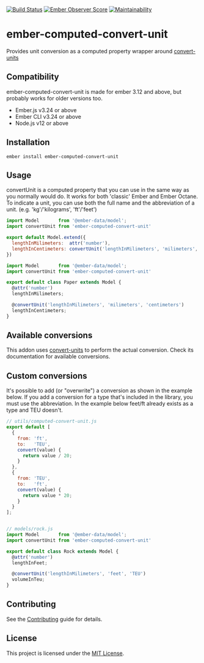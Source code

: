 [![Build Status](https://travis-ci.com/Fabriquartz/ember-computed-convert-unit.svg?branch=master)](https://travis-ci.com/Fabriquartz/ember-computed-convert-unit)
[![Ember Observer Score](https://emberobserver.com/badges/ember-computed-convert-unit.svg)](https://emberobserver.com/addons/ember-computed-convert-unit)
[![Maintainability](https://api.codeclimate.com/v1/badges/858b6cc9bbf3cc61a2e6/maintainability)](https://codeclimate.com/github/Fabriquartz/ember-computed-convert-unit/maintainability)

ember-computed-convert-unit
==============================================================================

Provides unit conversion as a computed property wrapper around [convert-units](https://github.com/ben-ng/convert-units)

Compatibility
------------------------------------------------------------------------------
ember-computed-convert-unit is made for ember 3.12 and above, but probably works for older versions too.

* Ember.js v3.24 or above
* Ember CLI v3.24 or above
* Node.js v12 or above


Installation
------------------------------------------------------------------------------

```
ember install ember-computed-convert-unit
```

Usage
------------------------------------------------------------------------------

convertUnit is a computed property that you can use in the same way as you normally would do. It works for both 'classic' Ember and Ember Octane. To indicate a unit, you can use both the full name and the abbreviation of a unit. (e.g. 'kg'/'kilograms', 'ft'/'feet')

```js
import Model       from '@ember-data/model';
import convertUnit from 'ember-computed-convert-unit'

export default Model.extend({
  lengthInMilimeters:  attr('number'),
  lengthInCentimeters: convertUnit('lengthInMilimeters', 'milimeters', 'centimeters')
})
```
```js
import Model       from '@ember-data/model';
import convertUnit from 'ember-computed-convert-unit'

export default class Paper extends Model {
  @attr('number')
  lengthInMilimeters;

  @convertUnit('lengthInMilimeters', 'milimeters', 'centimeters')
  lengthInCentimeters;
}
```
Available conversions
------------------------------------------------------------------------------
This addon uses [convert-units](https://github.com/ben-ng/convert-units) to perform the actual conversion. Check its documentation for available conversions.

Custom conversions
------------------------------------------------------------------------------
It's possible to add (or "overwrite") a conversion as shown in the example below. If you add a conversion for a type that's included in the library, you must use the abbreviation. In the example below feet/ft already exists as a type and TEU doesn't.
```js
// utils/computed-convert-unit.js
export default [
  {
    from: 'ft',
    to:   'TEU',
    convert(value) {
      return value / 20;
    }
  },
  {
    from: 'TEU',
    to:   'ft',
    convert(value) {
      return value * 20;
    }
  }
];


// models/rock.js
import Model       from '@ember-data/model';
import convertUnit from 'ember-computed-convert-unit'

export default class Rock extends Model {
  @attr('number')
  lengthInFeet;

  @convertUnit('lengthInMilimeters', 'feet', 'TEU')
  volumeInTeu;
}
```
Contributing
------------------------------------------------------------------------------

See the [Contributing](CONTRIBUTING.md) guide for details.


License
------------------------------------------------------------------------------

This project is licensed under the [MIT License](LICENSE.md).
